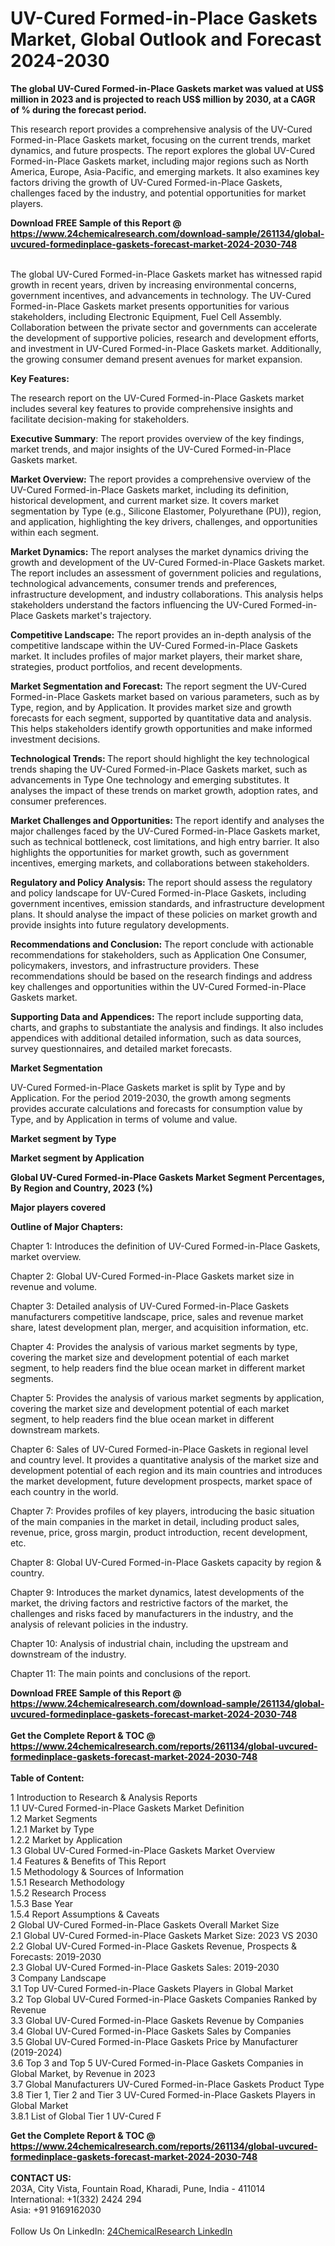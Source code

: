 <h1>UV-Cured Formed-in-Place Gaskets Market, Global Outlook and Forecast 2024-2030</h1><p><strong>The global UV-Cured Formed-in-Place Gaskets market was valued at US$ million in 2023 and is projected to reach US$ million by 2030, at a CAGR of % during the forecast period.</strong></p><p>
</p><p>This research report provides a comprehensive analysis of the UV-Cured Formed-in-Place Gaskets market, focusing on the current trends, market dynamics, and future prospects. The report explores the global UV-Cured Formed-in-Place Gaskets market, including major regions such as North America, Europe, Asia-Pacific, and emerging markets. It also examines key factors driving the growth of UV-Cured Formed-in-Place Gaskets, challenges faced by the industry, and potential opportunities for market players.</p><div><b>Download FREE Sample of this Report @ 
            <a href="https://www.24chemicalresearch.com/download-sample/261134/global-uvcured-formedinplace-gaskets-forecast-market-2024-2030-748">
            https://www.24chemicalresearch.com/download-sample/261134/global-uvcured-formedinplace-gaskets-forecast-market-2024-2030-748</a></b></div><br><p>
The global UV-Cured Formed-in-Place Gaskets market has witnessed rapid growth in recent years, driven by increasing environmental concerns, government incentives, and advancements in technology. The UV-Cured Formed-in-Place Gaskets market presents opportunities for various stakeholders, including Electronic Equipment, Fuel Cell Assembly. Collaboration between the private sector and governments can accelerate the development of supportive policies, research and development efforts, and investment in UV-Cured Formed-in-Place Gaskets market. Additionally, the growing consumer demand present avenues for market expansion.</p><p>
</p><p>
<strong>Key Features:</strong></p><p>
The research report on the UV-Cured Formed-in-Place Gaskets market includes several key features to provide comprehensive insights and facilitate decision-making for stakeholders.</p><p>
<strong>Executive Summary</strong>: The report provides overview of the key findings, market trends, and major insights of the UV-Cured Formed-in-Place Gaskets market.</p><p>
<strong>Market Overview:</strong> The report provides a comprehensive overview of the UV-Cured Formed-in-Place Gaskets market, including its definition, historical development, and current market size. It covers market segmentation by Type (e.g., Silicone Elastomer, Polyurethane (PU)), region, and application, highlighting the key drivers, challenges, and opportunities within each segment.</p><p>
<strong>Market Dynamics:</strong> The report analyses the market dynamics driving the growth and development of the UV-Cured Formed-in-Place Gaskets market. The report includes an assessment of government policies and regulations, technological advancements, consumer trends and preferences, infrastructure development, and industry collaborations. This analysis helps stakeholders understand the factors influencing the UV-Cured Formed-in-Place Gaskets market's trajectory.</p><p>
<strong>Competitive Landscape:</strong> The report provides an in-depth analysis of the competitive landscape within the UV-Cured Formed-in-Place Gaskets market. It includes profiles of major market players, their market share, strategies, product portfolios, and recent developments.</p><p>
<strong>Market Segmentation and Forecast:</strong> The report segment the UV-Cured Formed-in-Place Gaskets market based on various parameters, such as by Type, region, and by Application. It provides market size and growth forecasts for each segment, supported by quantitative data and analysis. This helps stakeholders identify growth opportunities and make informed investment decisions.</p><p>
<strong>Technological Trends: </strong>The report should highlight the key technological trends shaping the UV-Cured Formed-in-Place Gaskets market, such as advancements in Type One technology and emerging substitutes. It analyses the impact of these trends on market growth, adoption rates, and consumer preferences.</p><p>
<strong>Market Challenges and Opportunities: </strong>The report identify and analyses the major challenges faced by the UV-Cured Formed-in-Place Gaskets market, such as technical bottleneck, cost limitations, and high entry barrier. It also highlights the opportunities for market growth, such as government incentives, emerging markets, and collaborations between stakeholders.</p><p>
<strong>Regulatory and Policy Analysis: </strong>The report should assess the regulatory and policy landscape for UV-Cured Formed-in-Place Gaskets, including government incentives, emission standards, and infrastructure development plans. It should analyse the impact of these policies on market growth and provide insights into future regulatory developments.</p><p>
<strong>Recommendations and Conclusion:</strong> The report conclude with actionable recommendations for stakeholders, such as Application One Consumer, policymakers, investors, and infrastructure providers. These recommendations should be based on the research findings and address key challenges and opportunities within the UV-Cured Formed-in-Place Gaskets market.</p><p>
<strong>Supporting Data and Appendices:</strong> The report include supporting data, charts, and graphs to substantiate the analysis and findings. It also includes appendices with additional detailed information, such as data sources, survey questionnaires, and detailed market forecasts.</p><p>
<strong>Market Segmentation</strong></p><p>
UV-Cured Formed-in-Place Gaskets market is split by Type and by Application. For the period 2019-2030, the growth among segments provides accurate calculations and forecasts for consumption value by Type, and by Application in terms of volume and value.</p><p>
<strong>Market segment by Type</strong></p><p>
</p><p>
</p><p><strong>Market segment by Application</strong></p><p>
</p><p>
</p><p><strong>Global UV-Cured Formed-in-Place Gaskets Market Segment Percentages, By Region and Country, 2023 (%)</strong></p><p>
</p><p>
</p><p><strong>Major players covered</strong></p><p>
</p><p>
</p><p><strong>Outline of Major Chapters:</strong></p><p>
Chapter 1: Introduces the definition of UV-Cured Formed-in-Place Gaskets, market overview.</p><p>
Chapter 2: Global UV-Cured Formed-in-Place Gaskets market size in revenue and volume.</p><p>
Chapter 3: Detailed analysis of UV-Cured Formed-in-Place Gaskets manufacturers competitive landscape, price, sales and revenue market share, latest development plan, merger, and acquisition information, etc.</p><p>
Chapter 4: Provides the analysis of various market segments by type, covering the market size and development potential of each market segment, to help readers find the blue ocean market in different market segments.</p><p>
Chapter 5: Provides the analysis of various market segments by application, covering the market size and development potential of each market segment, to help readers find the blue ocean market in different downstream markets.</p><p>
Chapter 6: Sales of UV-Cured Formed-in-Place Gaskets in regional level and country level. It provides a quantitative analysis of the market size and development potential of each region and its main countries and introduces the market development, future development prospects, market space of each country in the world.</p><p>
Chapter 7: Provides profiles of key players, introducing the basic situation of the main companies in the market in detail, including product sales, revenue, price, gross margin, product introduction, recent development, etc.</p><p>
Chapter 8: Global UV-Cured Formed-in-Place Gaskets capacity by region &amp; country.</p><p>
Chapter 9: Introduces the market dynamics, latest developments of the market, the driving factors and restrictive factors of the market, the challenges and risks faced by manufacturers in the industry, and the analysis of relevant policies in the industry.</p><p>
Chapter 10: Analysis of industrial chain, including the upstream and downstream of the industry.</p><p>
Chapter 11: The main points and conclusions of the report.</p><div><b>Download FREE Sample of this Report @ 
            <a href="https://www.24chemicalresearch.com/download-sample/261134/global-uvcured-formedinplace-gaskets-forecast-market-2024-2030-748">
            https://www.24chemicalresearch.com/download-sample/261134/global-uvcured-formedinplace-gaskets-forecast-market-2024-2030-748</a></b></div><br><div><b>Get the Complete Report & TOC @ 
            <a href="https://www.24chemicalresearch.com/reports/261134/global-uvcured-formedinplace-gaskets-forecast-market-2024-2030-748">
            https://www.24chemicalresearch.com/reports/261134/global-uvcured-formedinplace-gaskets-forecast-market-2024-2030-748</a></b></div><br>
            <b>Table of Content:</b><p>1 Introduction to Research & Analysis Reports<br />
    1.1 UV-Cured Formed-in-Place Gaskets Market Definition<br />
    1.2 Market Segments<br />
        1.2.1 Market by Type<br />
        1.2.2 Market by Application<br />
    1.3 Global UV-Cured Formed-in-Place Gaskets Market Overview<br />
    1.4 Features & Benefits of This Report<br />
    1.5 Methodology & Sources of Information<br />
        1.5.1 Research Methodology<br />
        1.5.2 Research Process<br />
        1.5.3 Base Year<br />
        1.5.4 Report Assumptions & Caveats<br />
2 Global UV-Cured Formed-in-Place Gaskets Overall Market Size<br />
    2.1 Global UV-Cured Formed-in-Place Gaskets Market Size: 2023 VS 2030<br />
    2.2 Global UV-Cured Formed-in-Place Gaskets Revenue, Prospects & Forecasts: 2019-2030<br />
    2.3 Global UV-Cured Formed-in-Place Gaskets Sales: 2019-2030<br />
3 Company Landscape<br />
    3.1 Top UV-Cured Formed-in-Place Gaskets Players in Global Market<br />
    3.2 Top Global UV-Cured Formed-in-Place Gaskets Companies Ranked by Revenue<br />
    3.3 Global UV-Cured Formed-in-Place Gaskets Revenue by Companies<br />
    3.4 Global UV-Cured Formed-in-Place Gaskets Sales by Companies<br />
    3.5 Global UV-Cured Formed-in-Place Gaskets Price by Manufacturer (2019-2024)<br />
    3.6 Top 3 and Top 5 UV-Cured Formed-in-Place Gaskets Companies in Global Market, by Revenue in 2023<br />
    3.7 Global Manufacturers UV-Cured Formed-in-Place Gaskets Product Type<br />
    3.8 Tier 1, Tier 2 and Tier 3 UV-Cured Formed-in-Place Gaskets Players in Global Market<br />
        3.8.1 List of Global Tier 1 UV-Cured F</p><div><b>Get the Complete Report & TOC @ 
            <a href="https://www.24chemicalresearch.com/reports/261134/global-uvcured-formedinplace-gaskets-forecast-market-2024-2030-748">
            https://www.24chemicalresearch.com/reports/261134/global-uvcured-formedinplace-gaskets-forecast-market-2024-2030-748</a></b></div><br><b>CONTACT US:</b><br>
            203A, City Vista, Fountain Road, Kharadi, Pune, India - 411014<br>
            International: +1(332) 2424 294<br>
            Asia: +91 9169162030 <br><br>
            Follow Us On LinkedIn: <a href="https://www.linkedin.com/company/24chemicalresearch/">24ChemicalResearch LinkedIn</a>